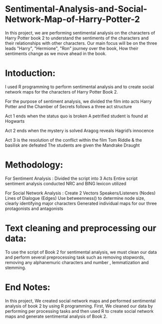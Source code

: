 # Sentimental-Analysis-and-Social-Network-Map-of-Harry-Potter-2
In this project, we are performing sentimental analysis on the characters of Harry Potter book 2 to understand the sentiments of the characters and their relationships with other characters. Our main focus will be on the three leads "Harry", "Hermione", "Ron" journey over the book, How their sentiments change as we move ahead in the book.

# Intoduction:
I used R programming  to perform sentimental analysis and to create social network maps for the characters of Harry Potter Book 2.

For the purpose of sentiment analysis, we divided the film into acts
Harry Potter and the Chamber of Secrets follows a three act structure

Act 1 ends when the status quo is broken
A petrified student is found at Hogwarts

Act 2 ends when the mystery is solved
Aragog reveals Hagrid’s innocence

Act 3 is the resolution of the conflict within the film
Tom Riddle & the basilisk are defeated
The students are given the Mandrake Draught

# Methodology:
For Sentiment Analysis :
Divided the script into 3 Acts
Entire script sentiment analysis conducted 
NRC and BING lexicon utilized 

For Social Network Analysis :
Create 2 Vectors
Speakers/Listeners (Nodes)
Lines of Dialogue (Edges)
Use betweenness() to determine node size, clearly identifying major characters
Generated individual maps for our three protagonists and antagonists

# Text cleaning and preprocessing our data:
 To use the script of Book 2 for sentimental analysis, we must clean our data and perform several preprocessing task such as removing stopwords, removing any alphanemuric characters and number , lemmatization and stemming.
  
 # End Notes:
 In this project, We created social network maps and performed sentimental analysis of book 2 by using R programming. 
 First, We cleaned our data by performing per processing tasks and then used R to create social network maps and generate sentimental analysis of Book 2.  
